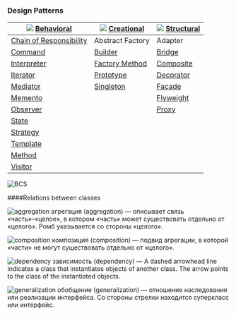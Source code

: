 ### Design Patterns

| ![][B] [Behavioral]  | ![][C] [Creational] | ![][S] [Structural] |
| ------------- | ------------- | ------------- |
| [Chain of Responsibility] | Abstract Factory | Adapter |
| [Command] | [Builder] | [Bridge] |
| [Interpreter] | [Factory Method] | [Composite] |
| [Iterator] | [Prototype] | [Decorator] |
| [Mediator] | [Singleton] | [Facade] |
| [Memento] |  | [Flyweight] |
| [Observer] |  | [Proxy] |
| [State] |  |  |
| [Strategy] |  |  |
| [Template] |  |  |
| [Method] |  |  |
| [Visitor] |  |  |

![BCS]

####Relations between classes

 ![aggregation] агрегация (aggregation) — описывает связь «часть»–«целое», в котором «часть» может существовать отдельно от «целого». Ромб указывается со стороны «целого».

 ![composition] композиция (composition) — подвид агрегации, в которой «части» не могут существовать отдельно от «целого».

 ![dependency] зависимость (dependency) — A dashed arrowhead line indicates a class that instantiates objects of another class. The arrow points to the class of the instantiated objects.

 ![generalization] обобщение (generalization) — отношение наследования или реализации интерфейса. Со стороны стрелки находится суперкласс или интерфейс.


[B]: https://github.com/olegre/DesignPatterns/blob/master/~images/B.png
[C]: https://github.com/olegre/DesignPatterns/blob/master/~images/C.png
[S]: https://github.com/olegre/DesignPatterns/blob/master/~images/S.png
[BCS]: https://github.com/olegre/DesignPatterns/blob/master/~images/BCS.png
[aggregation]: https://github.com/olegre/DesignPatterns/blob/master/~images/aggregation.png
[composition]: https://github.com/olegre/DesignPatterns/blob/master/~images/composition.png
[dependency]: https://github.com/olegre/DesignPatterns/blob/master/~images/dependency.png
[generalization]: https://github.com/olegre/DesignPatterns/blob/master/~images/generalization.png
[Behavioral]: <https://github.com/olegre/DesignPatterns/tree/master/Behavioral/>
[Chain of Responsibility]: <https://github.com/olegre/DesignPatterns/tree/master/Behavioral/ChainOfResponsobility>
[Command]: <https://github.com/olegre/DesignPatterns/tree/master/Behavioral/Command>
[Interpreter]: <https://github.com/olegre/DesignPatterns/tree/master/Behavioral/Interpreter>
[Iterator]: <https://github.com/olegre/DesignPatterns/tree/master/Behavioral/Iterator>
[Mediator]: <https://github.com/olegre/DesignPatterns/tree/master/Behavioral/Mediator>
[Memento]: <https://github.com/olegre/DesignPatterns/tree/master/Behavioral/Memento>
[Observer]: <https://github.com/olegre/DesignPatterns/tree/master/Behavioral/Observer>
[State]: <https://github.com/olegre/DesignPatterns/tree/master/Behavioral/State>
[Strategy]: <https://github.com/olegre/DesignPatterns/tree/master/Behavioral/Strategy>
[Template]: <https://github.com/olegre/DesignPatterns/tree/master/Behavioral/Template>
[Method]: <https://github.com/olegre/DesignPatterns/tree/master/Behavioral/Method>
[Visitor]: <https://github.com/olegre/DesignPatterns/tree/master/Behavioral/Visitor>
[Creational]: <https://github.com/olegre/DesignPatterns/tree/master/Creational/>
[Abstract Factory]: <https://github.com/olegre/DesignPatterns/tree/master/Creational/AbstractFactory>
[Builder]: <https://github.com/olegre/DesignPatterns/tree/master/Creational/Builder>
[Factory Method]: <https://github.com/olegre/DesignPatterns/tree/master/Creational/FactoryMethod>
[Prototype]: <https://github.com/olegre/DesignPatterns/tree/master/Creational/Prototype>
[Singleton]: <https://github.com/olegre/DesignPatterns/tree/master/Creational/Singleton>
[Structural]: <https://github.com/olegre/DesignPatterns/tree/master/Structural/>
[Adapter]: <https://github.com/olegre/DesignPatterns/tree/master/Structural/Adapter>
[Bridge]: <https://github.com/olegre/DesignPatterns/tree/master/Structural/Bridge>
[Composite]: <https://github.com/olegre/DesignPatterns/tree/master/Structural/Composite>
[Decorator]: <https://github.com/olegre/DesignPatterns/tree/master/Structural/Decorator>
[Facade]: <https://github.com/olegre/DesignPatterns/tree/master/Structural/Facade>
[Flyweight]: <https://github.com/olegre/DesignPatterns/tree/master/Structural/Flyweight>
[Proxy]: <https://github.com/olegre/DesignPatterns/tree/master/Structural/Proxy>

